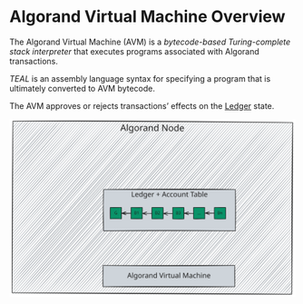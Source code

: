 # Algorand Virtual Machine Overview

The Algorand Virtual Machine (AVM) is a _bytecode-based Turing-complete stack
interpreter_ that executes programs associated with Algorand transactions.

_TEAL_ is an assembly language syntax for specifying a program that is ultimately
converted to AVM bytecode.

The AVM approves or rejects transactions’ effects on the [Ledger](./ledger.md) state.

![AVM Overview](../_images/avm-overview.svg "AVM Overview")

